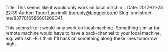 Title: This seems like it would only work on local machin...
Date: 2012-01-23 22:39
Author: Tuure Laurinolli (noreply@blogger.com)
Slug: undistract-me/8377016586601209041

This seems like it would only work on local machine. Something similar
for remote machine would have to have a back-channel to your local
machine, e.g. with ssh -R. I think I'll hack on something along these
lines tomorrow night.

